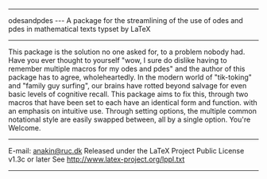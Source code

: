 ----------------------------------------------------------------
odesandpdes --- A package for the streamlining of the use of
odes and pdes in mathematical texts typset by LaTeX

----------------------------------------------------------------

This package is the solution no one asked for, to a problem
nobody had. Have you ever thought to yourself "wow, I sure do
dislike having to remember multiple macros for my odes and pdes"
and the author of this package has to agree, wholeheartedly.
In the modern world of "tik-toking" and "family guy surfing",
our brains have rotted beyond salvage for even basic levels of
cognitive recall. This package aims to fix this, through two
macros that have been set to each have an identical form and
function. with an emphasis on intuitive use. Through setting
options, the multiple common notational style are easily
swapped between, all by a single option.
You're Welcome.

----------------------------------------------------------------

E-mail: anakin@ruc.dk
Released under the LaTeX Project Public License v1.3c or later
See http://www.latex-project.org/lppl.txt

----------------------------------------------------------------
